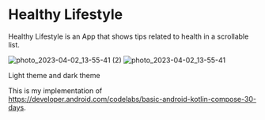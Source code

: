 # Healthy Lifestyle 
Healthy Lifestyle is an App that shows tips related to health in a scrollable list.






![photo_2023-04-02_13-55-41 (2)](https://user-images.githubusercontent.com/56238822/229351617-3beb6033-f96c-4af8-8106-5e8b77de49f4.jpg)     ![photo_2023-04-02_13-55-41](https://user-images.githubusercontent.com/56238822/229351512-3431acf4-6d2f-43bd-a03c-5efb942d1ed5.jpg)

Light theme and dark theme


This is my implementation of https://developer.android.com/codelabs/basic-android-kotlin-compose-30-days.


